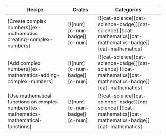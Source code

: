 | Recipe | Crates | Categories |
|--------|--------|------------|
| [Create complex numbers][ex-mathematics-creating-complex-numbers] | [![num][c-num-badge]][c-num] | [![cat-science][cat-science-badge]][cat-science] [![cat-mathematics][cat-mathematics-badge]][cat-mathematics] |
| [Add complex numbers][ex-mathematics-adding-complex-numbers] | [![num][c-num-badge]][c-num] | [![cat-science][cat-science-badge]][cat-science] [![cat-mathematics][cat-mathematics-badge]][cat-mathematics] |
| [Use mathematical functions on complex numbers][ex-mathematics-mathematical-functions] | [![num][c-num-badge]][c-num] | [![cat-science][cat-science-badge]][cat-science] [![cat-mathematics][cat-mathematics-badge]][cat-mathematics] |

<div class="hidden">
</div>
